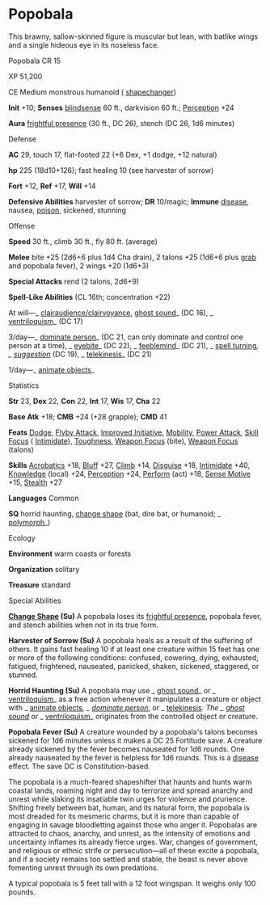 # Popobala

This brawny, sallow-skinned figure is muscular but lean, with batlike wings and a single hideous eye in its noseless face.

Popobala CR 15

XP 51,200

CE Medium monstrous humanoid ( [shapechanger](/pathfinderRPG/prd/monsters/creatureTypes.html#_shapechanger-subtype))

**Init** +10; **Senses** [blindsense](/pathfinderRPG/prd/monsters/universalMonsterRules.html#_blindsense) 60 ft., darkvision 60 ft.; [Perception](/pathfinderRPG/prd/skills/perception.html#_perception) +24

**Aura** [frightful presence](/pathfinderRPG/prd/monsters/universalMonsterRules.html#_frightful-presence) (30 ft., DC 26), stench (DC 26, 1d6 minutes)

Defense

**AC** 29, touch 17, flat-footed 22 (+6 Dex, +1 dodge, +12 natural)

**hp** 225 (18d10+126); fast healing 10 (see harvester of sorrow)

**Fort** +12, **Ref** +17, **Will** +14

**Defensive Abilities** harvester of sorrow; **DR** 10/magic; **Immune** [disease](/pathfinderRPG/prd/monsters/universalMonsterRules.html#_disease-(ex-or-su)), nausea, [poison](/pathfinderRPG/prd/monsters/universalMonsterRules.html#_poison-(ex-or-su)), sickened, stunning

Offense

**Speed** 30 ft., climb 30 ft., fly 80 ft. (average)

**Melee** bite +25 (2d6+6 plus 1d4 Cha drain), 2 talons +25 (1d6+6 plus [grab](/pathfinderRPG/prd/monsters/universalMonsterRules.html#_grab) and popobala fever), 2 wings +20 (1d6+3)

**Special Attacks** rend (2 talons, 2d6+9)

**Spell-Like Abilities** (CL 16th; concentration +22)

At will—_ [clairaudience/clairvoyance](/pathfinderRPG/prd/spells/clairaudienceClairvoyance.html#_clairaudience-clairvoyance), [ghost sound](/pathfinderRPG/prd/spells/ghostSound.html#_ghost-sound)_ (DC 16), _ [ventriloquism](/pathfinderRPG/prd/spells/ventriloquism.html#_ventriloquism)_ (DC 17)

3/day—_ [dominate person](/pathfinderRPG/prd/spells/dominatePerson.html#_dominate-person)_ (DC 21, can only dominate and control one person at a time), _ [eyebite](/pathfinderRPG/prd/spells/eyebite.html#_eyebite)_ (DC 22), _ [feeblemind](/pathfinderRPG/prd/spells/feeblemind.html#_feeblemind)_ (DC 21), _ [spell turning](/pathfinderRPG/prd/spells/spellTurning.html#_spell-turning)_, _ [suggestion](/pathfinderRPG/prd/spells/suggestion.html#_suggestion)_ (DC 19), _ [telekinesis](/pathfinderRPG/prd/spells/telekinesis.html#_telekinesis)_ (DC 21)

1/day—_ [animate objects](/pathfinderRPG/prd/spells/animateObjects.html#_animate-objects)_

Statistics

**Str** 23, **Dex** 22, **Con** 22, **Int** 17, **Wis** 17, **Cha** 22

**Base Atk** +18; **CMB** +24 (+28 grapple); **CMD** 41

**Feats** [Dodge](/pathfinderRPG/prd/feats.html#_dodge), [Flyby Attack](/pathfinderRPG/prd/monsters/monsterFeats.html#_flyby-attack), [Improved Initiative](/pathfinderRPG/prd/feats.html#_improved-initiative), [Mobility](/pathfinderRPG/prd/feats.html#_mobility), [Power Attack](/pathfinderRPG/prd/feats.html#_power-attack), [Skill Focus](/pathfinderRPG/prd/feats.html#_skill-focus) ( [Intimidate](/pathfinderRPG/prd/skills/intimidate.html#_intimidate)), [Toughness](/pathfinderRPG/prd/feats.html#_toughness), [Weapon Focus](/pathfinderRPG/prd/feats.html#_weapon-focus) (bite), [Weapon Focus](/pathfinderRPG/prd/feats.html#_weapon-focus) (talons)

**Skills** [Acrobatics](/pathfinderRPG/prd/skills/acrobatics.html#_acrobatics) +18, [Bluff](/pathfinderRPG/prd/skills/bluff.html#_bluff) +27, [Climb](/pathfinderRPG/prd/skills/climb.html#_climb) +14, [Disguise](/pathfinderRPG/prd/skills/disguise.html#_disguise) +18, [Intimidate](/pathfinderRPG/prd/skills/intimidate.html#_intimidate) +40, [Knowledge](/pathfinderRPG/prd/skills/knowledge.html#_knowledge) (local) +24, [Perception](/pathfinderRPG/prd/skills/perception.html#_perception) +24, [Perform](/pathfinderRPG/prd/skills/perform.html#_perform) (act) +18, [Sense Motive](/pathfinderRPG/prd/skills/senseMotive.html#_sense-motive) +15, [Stealth](/pathfinderRPG/prd/skills/stealth.html#_stealth) +27

**Languages** Common

**SQ** horrid haunting, [change shape](/pathfinderRPG/prd/monsters/universalMonsterRules.html#_change-shape) (bat, dire bat, or humanoid; _ [polymorph](/pathfinderRPG/prd/spells/polymorph.html#_polymorph)_)

Ecology

**Environment** warm coasts or forests

**Organization** solitary

**Treasure** standard

Special Abilities

**[Change Shape](/pathfinderRPG/prd/monsters/universalMonsterRules.html#_change-shape) (Su)** A popobala loses its [frightful presence](/pathfinderRPG/prd/monsters/universalMonsterRules.html#_frightful-presence), popobala fever, and stench abilities when not in its true form.

**Harvester of Sorrow (Su)** A popobala heals as a result of the suffering of others. It gains fast healing 10 if at least one creature within 15 feet has one or more of the following conditions: confused, cowering, dying, exhausted, fatigued, frightened, nauseated, panicked, shaken, sickened, staggered, or stunned.

**Horrid Haunting (Su)** A popobala may use _ [ghost sound](/pathfinderRPG/prd/spells/ghostSound.html#_ghost-sound)_ or _ [ventriloquism](/pathfinderRPG/prd/spells/ventriloquism.html#_ventriloquism)_ as a free action whenever it manipulates a creature or object with _ [animate objects](/pathfinderRPG/prd/spells/animateObjects.html#_animate-objects)_, _ [dominate person](/pathfinderRPG/prd/spells/dominatePerson.html#_dominate-person)_, or _ [telekinesis](/pathfinderRPG/prd/spells/telekinesis.html#_telekinesis)_. The _ [ghost sound](/pathfinderRPG/prd/spells/ghostSound.html#_ghost-sound)_ or _ [ventriloquism](/pathfinderRPG/prd/spells/ventriloquism.html#_ventriloquism)_ originates from the controlled object or creature.

**Popobala Fever (Su)** A creature wounded by a popobala's talons becomes sickened for 1d6 minutes unless it makes a DC 25 Fortitude save. A creature already sickened by the fever becomes nauseated for 1d6 rounds. One already nauseated by the fever is helpless for 1d6 rounds. This is a [disease](/pathfinderRPG/prd/monsters/universalMonsterRules.html#_disease-(ex-or-su)) effect. The save DC is Constitution-based.

The popobala is a much-feared shapeshifter that haunts and hunts warm coastal lands, roaming night and day to terrorize and spread anarchy and unrest while slaking its insatiable twin urges for violence and prurience. Shifting freely between bat, human, and its natural form, the popobala is most dreaded for its mesmeric charms, but it is more than capable of engaging in savage bloodletting against those who anger it. Popobalas are attracted to chaos, anarchy, and unrest, as the intensity of emotions and uncertainty inflames its already fierce urges. War, changes of government, and religious or ethnic strife or persecution—all of these excite a popobala, and if a society remains too settled and stable, the beast is never above fomenting unrest through its own predations.

A typical popobala is 5 feet tall with a 12 foot wingspan. It weighs only 100 pounds.

